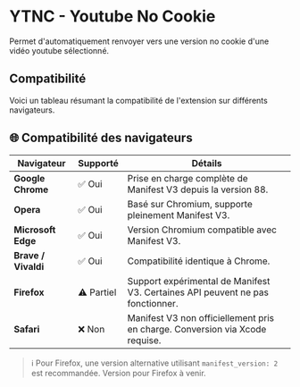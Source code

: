 # YTNC - Youtube No Cookie

Permet d'automatiquement renvoyer vers une version no cookie d'une vidéo youtube sélectionné.

## Compatibilité

Voici un tableau résumant la compatibilité de l'extension sur différents navigateurs.

## 🌐 Compatibilité des navigateurs

| Navigateur          | Supporté   | Détails                                                                        |
| ------------------- | ---------- | ------------------------------------------------------------------------------ |
| **Google Chrome**   | ✅ Oui     | Prise en charge complète de Manifest V3 depuis la version 88.                  |
| **Opera**           | ✅ Oui     | Basé sur Chromium, supporte pleinement Manifest V3.                            |
| **Microsoft Edge**  | ✅ Oui     | Version Chromium compatible avec Manifest V3.                                  |
| **Brave / Vivaldi** | ✅ Oui     | Compatibilité identique à Chrome.                                              |
| **Firefox**         | ⚠️ Partiel | Support expérimental de Manifest V3. Certaines API peuvent ne pas fonctionner. |
| **Safari**          | ❌ Non     | Manifest V3 non officiellement pris en charge. Conversion via Xcode requise.   |

> ℹ️ Pour Firefox, une version alternative utilisant `manifest_version: 2` est recommandée. Version pour Firefox à venir.
